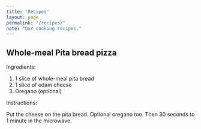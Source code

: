 ```yaml
---
title: 'Recipes'
layout: page
permalink: "/recipes/"
note: "Our cooking recipes."
---
```


## Whole-meal Pita bread pizza

Ingredients:

1. 1 slice of whole-meal pita bread
2. 1 slice of edam cheese
3. Oregano (optional)

Instructions:

Put the cheese on the pita bread. Optional oregano too.
Then 30 seconds to 1 minute in the microwave.



